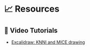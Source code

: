 # 📈 Resources

## 🎥 Video Tutorials
- [Excalidraw: KNNI and MICE drawing](https://excalidraw.com/#json=wMtMXsiYctLyY3HarEFa1,kBKch7wtFGwewvZCOo0rFg)
